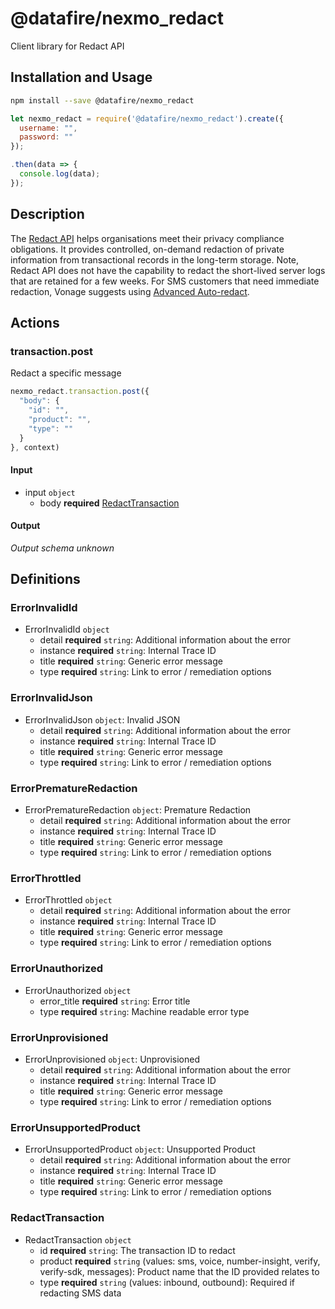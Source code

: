 # @datafire/nexmo_redact

Client library for Redact API

## Installation and Usage
```bash
npm install --save @datafire/nexmo_redact
```
```js
let nexmo_redact = require('@datafire/nexmo_redact').create({
  username: "",
  password: ""
});

.then(data => {
  console.log(data);
});
```

## Description

The [Redact API](/redact/overview) helps organisations meet their privacy compliance obligations. It provides controlled, on-demand redaction of private information from transactional records in the long-term storage. Note, Redact API does not have the capability to redact the short-lived server logs that are retained for a few weeks. For SMS customers that need immediate redaction, Vonage suggests using [Advanced Auto-redact](/redact/overview#auto-redact-vs-redact-api).

## Actions

### transaction.post
Redact a specific message


```js
nexmo_redact.transaction.post({
  "body": {
    "id": "",
    "product": "",
    "type": ""
  }
}, context)
```

#### Input
* input `object`
  * body **required** [RedactTransaction](#redacttransaction)

#### Output
*Output schema unknown*



## Definitions

### ErrorInvalidId
* ErrorInvalidId `object`
  * detail **required** `string`: Additional information about the error
  * instance **required** `string`: Internal Trace ID
  * title **required** `string`: Generic error message
  * type **required** `string`: Link to error / remediation options

### ErrorInvalidJson
* ErrorInvalidJson `object`: Invalid JSON
  * detail **required** `string`: Additional information about the error
  * instance **required** `string`: Internal Trace ID
  * title **required** `string`: Generic error message
  * type **required** `string`: Link to error / remediation options

### ErrorPrematureRedaction
* ErrorPrematureRedaction `object`: Premature Redaction
  * detail **required** `string`: Additional information about the error
  * instance **required** `string`: Internal Trace ID
  * title **required** `string`: Generic error message
  * type **required** `string`: Link to error / remediation options

### ErrorThrottled
* ErrorThrottled `object`
  * detail **required** `string`: Additional information about the error
  * instance **required** `string`: Internal Trace ID
  * title **required** `string`: Generic error message
  * type **required** `string`: Link to error / remediation options

### ErrorUnauthorized
* ErrorUnauthorized `object`
  * error_title **required** `string`: Error title
  * type **required** `string`: Machine readable error type

### ErrorUnprovisioned
* ErrorUnprovisioned `object`: Unprovisioned
  * detail **required** `string`: Additional information about the error
  * instance **required** `string`: Internal Trace ID
  * title **required** `string`: Generic error message
  * type **required** `string`: Link to error / remediation options

### ErrorUnsupportedProduct
* ErrorUnsupportedProduct `object`: Unsupported Product
  * detail **required** `string`: Additional information about the error
  * instance **required** `string`: Internal Trace ID
  * title **required** `string`: Generic error message
  * type **required** `string`: Link to error / remediation options

### RedactTransaction
* RedactTransaction `object`
  * id **required** `string`: The transaction ID to redact
  * product **required** `string` (values: sms, voice, number-insight, verify, verify-sdk, messages): Product name that the ID provided relates to
  * type **required** `string` (values: inbound, outbound): Required if redacting SMS data


